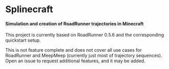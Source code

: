 # Splinecraft
#### Simulation and creation of RoadRunner trajectories in Minecraft

This project is currently based on RoadRunner 0.5.6 and the corresponding quickstart setup.

This is not feature complete and does not cover all use cases for RoadRunner and MeepMeep
(currently just most of trajectory sequences).
Open an issue to request additional features, and it may be added.
